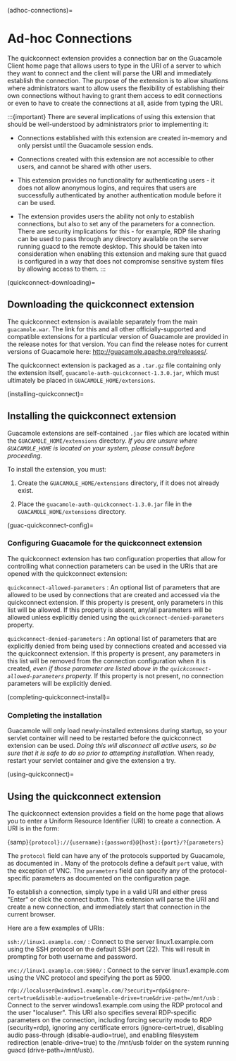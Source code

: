 (adhoc-connections)=

Ad-hoc Connections
==================

The quickconnect extension provides a connection bar on the Guacamole Client
home page that allows users to type in the URI of a server to which they want
to connect and the client will parse the URI and immediately establish the
connection. The purpose of the extension is to allow situations where
administrators want to allow users the flexibility of establishing their own
connections without having to grant them access to edit connections or even to
have to create the connections at all, aside from typing the URI.

:::{important}
There are several implications of using this extension that should be
well-understood by administrators prior to implementing it:

* Connections established with this extension are created in-memory and only
  persist until the Guacamole session ends.

* Connections created with this extension are not accessible to other users,
  and cannot be shared with other users.

* This extension provides no functionality for authenticating users - it does
  not allow anonymous logins, and requires that users are successfully
  authenticated by another authentication module before it can be used.

* The extension provides users the ability not only to establish connections,
  but also to set any of the parameters for a connection. There are security
  implications for this - for example, RDP file sharing can be used to pass
  through any directory available on the server running guacd to the remote
  desktop. This should be taken into consideration when enabling this extension
  and making sure that guacd is configured in a way that does not compromise
  sensitive system files by allowing access to them.
:::

(quickconnect-downloading)=

Downloading the quickconnect extension
--------------------------------------

The quickconnect extension is available separately from the main
`guacamole.war`. The link for this and all other officially-supported and
compatible extensions for a particular version of Guacamole are provided in the
release notes for that version. You can find the release notes for current
versions of Guacamole here: <http://guacamole.apache.org/releases/>.

The quickconnect extension is packaged as a `.tar.gz` file containing only the
extension itself, `guacamole-auth-quickconnect-1.3.0.jar`, which must
ultimately be placed in `GUACAMOLE_HOME/extensions`.

(installing-quickconnect)=

Installing the quickconnect extension
-------------------------------------

Guacamole extensions are self-contained `.jar` files which are located within
the `GUACAMOLE_HOME/extensions` directory. *If you are unsure where
`GUACAMOLE_HOME` is located on your system, please consult
[](configuring-guacamole) before proceeding.*

To install the extension, you must:

1. Create the `GUACAMOLE_HOME/extensions` directory, if it does not already
   exist.

2. Place the `guacamole-auth-quickconnect-1.3.0.jar` file in the
   `GUACAMOLE_HOME/extensions` directory.

(guac-quickconnect-config)=

### Configuring Guacamole for the quickconnect extension

The quickconnect extension has two configuration properties that allow for
controlling what connection parameters can be used in the URIs that are opened
with the quickconnect extension:

`quickconnect-allowed-parameters`
: An optional list of parameters that are allowed to be used by connections
  that are created and accessed via the quickconnect extension. If this
  property is present, only parameters in this list will be allowed. If this
  property is absent, any/all parameters will be allowed unless explicitly
  denied using the `quickconnect-denied-parameters` property.

`quickconnect-denied-parameters`
: An optional list of parameters that are explicitly denied from being used by
  connections created and accessed via the quickconnect extension. If this
  property is present, any parameters in this list will be removed from the
  connection configuration when it is created, *even if those parameter are
  listed above in the `quickconnect-allowed-parameters` property.* If this
  property is not present, no connection parameters will be explicitly denied.

(completing-quickconnect-install)=

### Completing the installation

Guacamole will only load newly-installed extensions during startup, so your
servlet container will need to be restarted before the quickconnect extension
can be used. *Doing this will disconnect all active users, so be sure that it
is safe to do so prior to attempting installation.* When ready, restart your
servlet container and give the extension a try.

(using-quickconnect)=

Using the quickconnect extension
--------------------------------

The quickconnect extension provides a field on the home page that allows you to
enter a Uniform Resource Identifier (URI) to create a connection. A URI is in
the form:

{samp}`{protocol}://{username}:{password}@{host}:{port}/?{parameters}`

The `protocol` field can have any of the protocols supported by Guacamole, as
documented in [](configuring-guacamole). Many of the protocols define a default
`port` value, with the exception of VNC. The `parameters` field can specify any
of the protocol-specific parameters as documented on the configuration page.

To establish a connection, simply type in a valid URI and either press "Enter"
or click the connect button. This extension will parse the URI and create a new
connection, and immediately start that connection in the current browser.

Here are a few examples of URIs:

`ssh://linux1.example.com/`
: Connect to the server linux1.example.com using the SSH protocol on the
  default SSH port (22). This will result in prompting for both username and
  password.

`vnc://linux1.example.com:5900/`
: Connect to the server linux1.example.com using the VNC protocol and
  specifying the port as 5900.

`rdp://localuser@windows1.example.com/?security=rdp&ignore-cert=true&disable-audio=true&enable-drive=true&drive-path=/mnt/usb`
: Connect to the server windows1.example.com using the RDP protocol and the
  user "localuser". This URI also specifies several RDP-specific parameters on
  the connection, including forcing security mode to RDP (security=rdp), ignoring
  any certificate errors (ignore-cert=true), disabling audio pass-through
  (disable-audio=true), and enabling filesystem redirection (enable-drive=true)
  to the /mnt/usb folder on the system running guacd (drive-path=/mnt/usb).

